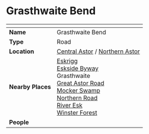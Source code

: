 # Grasthwaite Bend

| []() | |
| --- | --- |
| **Name** | Grasthwaite Bend |
| **Type** | Road |
| **Location** | [Central Astor](../regions/central-astor.md) / [Northern Astor](../regions/northern-astor.md) |
| **Nearby Places** | [Eskrigg](../cities/eskrigg.md)<br>[Eskside Byway](eskside-byway.md)<br>Grasthwaite<br>[Great Astor Road](great-astor-road.md)<br>[Mocker Swamp](../forests/mocker-swamp.md)<br>[Northern Road](northern-road.md)<br>[River Esk](../rivers-lakes/river-esk.md)<br>[Winster Forest](../forests/winster-forest.md) |
| **People** | |
